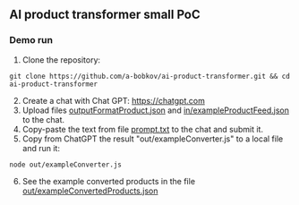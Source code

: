 ## AI product transformer small PoC

### Demo run

1. Clone the repository:
```shell
git clone https://github.com/a-bobkov/ai-product-transformer.git && cd ai-product-transformer
```
2. Create a chat with Chat GPT: https://chatgpt.com
3. Upload files [outputFormatProduct.json](outputFormatProduct.json) and [in/exampleProductFeed.json](in/exampleProductFeed.json) to the chat.
4. Copy-paste the text from file [prompt.txt](prompt.txt) to the chat and submit it.
5. Copy from ChatGPT the result "out/exampleConverter.js" to a local file and run it:
```shell
node out/exampleConverter.js
```
6. See the example converted products in the file [out/exampleConvertedProducts.json](out/exampleConvertedProducts.json)